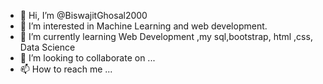 - 👋 Hi, I’m @BiswajitGhosal2000
- 👀 I’m interested in Machine Learning and web development.
- 🌱 I’m currently learning Web Development ,my sql,bootstrap, html ,css, Data Science
- 💞️ I’m looking to collaborate on ...
- 📫 How to reach me ...

<!---
BiswajitGhosal2000/BiswajitGhosal2000 is a ✨ special ✨ repository because its `README.md` (this file) appears on your GitHub profile.
You can click the Preview link to take a look at your changes.
--->
